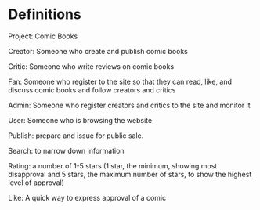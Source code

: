 # Definitions
 
Project: Comic Books 
 
Creator: Someone who create and publish comic books
 
Critic: Someone who write reviews on comic books
 
Fan: Someone who register to the site so that they can read, like, and discuss comic books and follow creators and critics
 
Admin: Someone who register creators and critics to the site and monitor it
 
User: Someone who is browsing the website
 
Publish: prepare and issue for public sale. 

Search: to narrow down information

Rating: a number of 1-5 stars (1 star, the minimum, showing most disapproval and 5 stars, the maximum number of stars, to show the highest level of approval)

Like: A quick way to express approval of a comic
 
 
 
 
